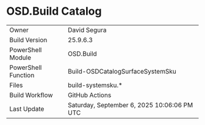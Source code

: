 ﻿# OSD.Build Catalog

| | |
|-|-|
| Owner | David Segura |
| Build Version | 25.9.6.3 |
| PowerShell Module | OSD.Build |
| PowerShell Function | Build-OSDCatalogSurfaceSystemSku |
| Files | build-systemsku.* |
| Build Workflow | GitHub Actions |
| Last Update | Saturday, September 6, 2025 10:06:06 PM UTC |
